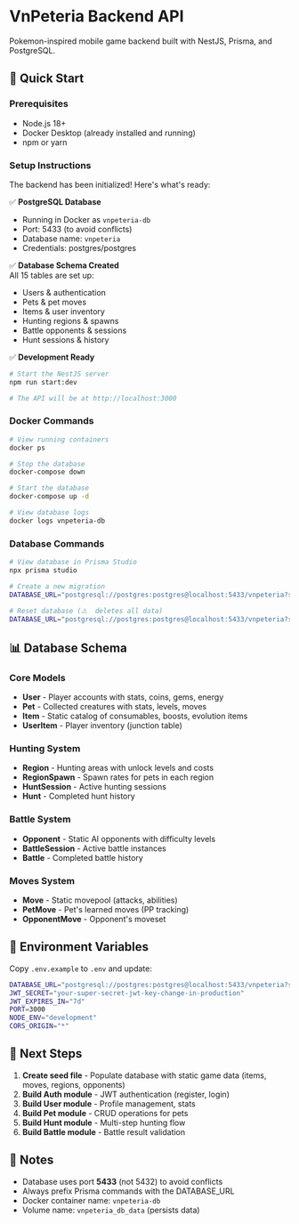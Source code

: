 # VnPeteria Backend API

Pokemon-inspired mobile game backend built with NestJS, Prisma, and PostgreSQL.

## 🚀 Quick Start

### Prerequisites
- Node.js 18+
- Docker Desktop (already installed and running)
- npm or yarn

### Setup Instructions

The backend has been initialized! Here's what's ready:

✅ **PostgreSQL Database**  
- Running in Docker as `vnpeteria-db`
- Port: 5433 (to avoid conflicts)
- Database name: `vnpeteria`
- Credentials: postgres/postgres

✅ **Database Schema Created**  
All 15 tables are set up:
- Users & authentication
- Pets & pet moves
- Items & user inventory
- Hunting regions & spawns
- Battle opponents & sessions
- Hunt sessions & history

✅ **Development Ready**
```bash
# Start the NestJS server
npm run start:dev

# The API will be at http://localhost:3000
```

### Docker Commands

```bash
# View running containers
docker ps

# Stop the database
docker-compose down

# Start the database
docker-compose up -d

# View database logs
docker logs vnpeteria-db
```

### Database Commands

```bash
# View database in Prisma Studio
npx prisma studio

# Create a new migration
DATABASE_URL="postgresql://postgres:postgres@localhost:5433/vnpeteria?schema=public" npx prisma migrate dev --name description_here

# Reset database (⚠️  deletes all data)
DATABASE_URL="postgresql://postgres:postgres@localhost:5433/vnpeteria?schema=public" npx prisma migrate reset
```

## 📊 Database Schema

### Core Models
- **User** - Player accounts with stats, coins, gems, energy
- **Pet** - Collected creatures with stats, levels, moves
- **Item** - Static catalog of consumables, boosts, evolution items
- **UserItem** - Player inventory (junction table)

### Hunting System
- **Region** - Hunting areas with unlock levels and costs
- **RegionSpawn** - Spawn rates for pets in each region
- **HuntSession** - Active hunting sessions
- **Hunt** - Completed hunt history

### Battle System
- **Opponent** - Static AI opponents with difficulty levels
- **BattleSession** - Active battle instances
- **Battle** - Completed battle history

### Moves System
- **Move** - Static movepool (attacks, abilities)
- **PetMove** - Pet's learned moves (PP tracking)
- **OpponentMove** - Opponent's moveset

## 🔑 Environment Variables

Copy `.env.example` to `.env` and update:

```bash
DATABASE_URL="postgresql://postgres:postgres@localhost:5433/vnpeteria?schema=public"
JWT_SECRET="your-super-secret-jwt-key-change-in-production"
JWT_EXPIRES_IN="7d"
PORT=3000
NODE_ENV="development"
CORS_ORIGIN="*"
```

## 🚧 Next Steps

1. **Create seed file** - Populate database with static game data (items, moves, regions, opponents)
2. **Build Auth module** - JWT authentication (register, login)
3. **Build User module** - Profile management, stats
4. **Build Pet module** - CRUD operations for pets
5. **Build Hunt module** - Multi-step hunting flow
6. **Build Battle module** - Battle result validation

## 📝 Notes

- Database uses port **5433** (not 5432) to avoid conflicts
- Always prefix Prisma commands with the DATABASE_URL
- Docker container name: `vnpeteria-db`
- Volume name: `vnpeteria_db_data` (persists data)
